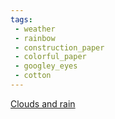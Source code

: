 ```yaml
---
tags:
 - weather
 - rainbow
 - construction_paper
 - colorful_paper
 - googley_eyes
 - cotton
---
```


[Clouds and rain](https://www.facebook.com/reel/781167120024324)
